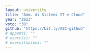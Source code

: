 ```yaml
---
layout: university
title: "Amm. di Sistemi IT e Cloud"
year: "2023"
voto: "30"
github: "https://bit.ly/ASC-github"
# appunti: ""
# esercizi: ""
# esercitazioni: ""
---
```


